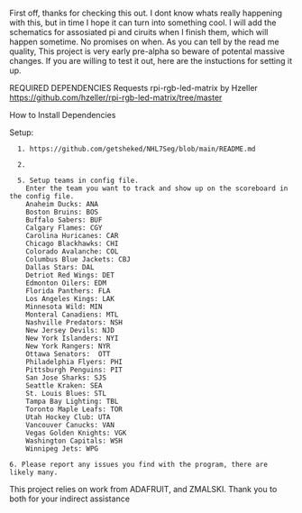 First off, thanks for checking this out. I dont know whats really happening with this, but in time I hope it can turn into something cool. I will add the schematics for assosiated pi and ciruits when I finish them, which will happen sometime. No promises on when. As you can tell by the read me quality, This project is very early pre-alpha so beware of potental massive changes. If you are willing to test it out, here are the instuctions for setting it up. 

REQUIRED DEPENDENCIES
Requests 
rpi-rgb-led-matrix by Hzeller
     https://github.com/hzeller/rpi-rgb-led-matrix/tree/master

How to Install Dependencies




Setup: 
     
      1. https://github.com/getsheked/NHL7Seg/blob/main/README.md
     
      2. 
    
      5. Setup teams in config file. 
        Enter the team you want to track and show up on the scoreboard in the config file. 
        Anaheim Ducks: ANA 
        Boston Bruins: BOS 
        Buffalo Sabers: BUF 
        Calgary Flames: CGY 
        Carolina Huricanes: CAR 
        Chicago Blackhawks: CHI 
        Colorado Avalanche: COL 
        Columbus Blue Jackets: CBJ 
        Dallas Stars: DAL 
        Detriot Red Wings: DET 
        Edmonton Oilers: EDM 
        Florida Panthers: FLA 
        Los Angeles Kings: LAK 
        Minnesota Wild: MIN 
        Monteral Canadiens: MTL 
        Nashville Predators: NSH 
        New Jersey Devils: NJD 
        New York Islanders: NYI 
        New York Rangers: NYR 
        Ottawa Senators:  OTT 
        Philadelphia Flyers: PHI 
        Pittsburgh Penguins: PIT 
        San Jose Sharks: SJS 
        Seattle Kraken: SEA 
        St. Louis Blues: STL 
        Tampa Bay Lighting: TBL 
        Toronto Maple Leafs: TOR
        Utah Hockey Club: UTA 
        Vancouver Canucks: VAN 
        Vegas Golden Knights: VGK 
        Washington Capitals: WSH 
        Winnipeg Jets: WPG 
        
    6. Please report any issues you find with the program, there are likely many. 

This project relies on work from ADAFRUIT, and ZMALSKI. Thank you to both for your indirect assistance

